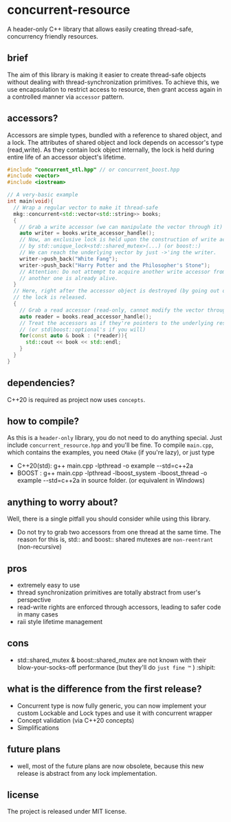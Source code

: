 concurrent-resource
============
A header-only C++ library that allows easily creating thread-safe, concurrency friendly resources.

brief
------------
The aim of this library is making it easier to create thread-safe objects without dealing with thread-synchronization primitives.
To achieve this, we use encapsulation to restrict access to resource, then grant access again in a controlled manner via `accessor` pattern.

accessors?
------------
Accessors are simple types, bundled with a reference to shared object, and a lock. The attributes of shared object and lock depends on
accessor's type (read,write). As they contain lock object internally, the lock is held during entire life of an accessor object's lifetime.

~~~cpp
#include "concurrent_stl.hpp" // or concurrent_boost.hpp
#include <vector>
#include <iostream>

// A very-basic example
int main(void){
  // Wrap a regular vector to make it thread-safe
  mkg::concurrent<std::vector<std::string>> books;
  {
    // Grab a write accessor (we can manipulate the vector through it)
    auto writer = books.write_accessor_handle();
    // Now, an exclusive lock is held upon the construction of write accessor
    // by std::unique_lock<std::shared_mutex>(...) (or boost::)
    // We can reach the underlying vector by just ->'ing the writer.
    writer->push_back("White Fang");
    writer->push_back("Harry Potter and the Philosopher's Stone");
    // Attention: Do not attempt to acquire another write accessor from same thread whilst
    // another one is already alive.
  }
  // Here, right after the accessor object is destroyed (by going out of scope)
  // the lock is released. 
  {
    // Grab a read accessor (read-only, cannot modify the vector through it)
    auto reader = books.read_accessor_handle();
    // Treat the accessors as if they're pointers to the underlying resource
    // (or std|boost::optional's if you will)
    for(const auto & book : (*reader)){
      std::cout << book << std::endl;
    }
  }
}
~~~


dependencies?
------------
C++20 is required as project now uses `concepts`.

how to compile?
------------
As this is a `header-only` library, you do not need to do anything special. Just include `concurrent_resource.hpp` and you'll be fine. To compile `main.cpp`, which contains the examples, you need `CMake` (if you're lazy), or just type
* C++20(std): g++ main.cpp -lpthread -o example --std=c++2a   
* BOOST : g++ main.cpp -lpthread -lboost_system -lboost_thread -o example --std=c++2a
in source folder. (or equivalent in Windows)

anything to worry about?
------------
Well, there is a single pitfall you should consider while using this library.

* Do not try to grab two accessors from one thread at the same time. The reason for this is, std:: and boost:: shared mutexes are `non-reentrant` (non-recursive)

pros
------------
* extremely easy to use
* thread synchronization primitives are totally abstract from user's perspective
* read-write rights are enforced through accessors, leading to safer code in many cases
* raii style lifetime management

cons
------------
* std::shared_mutex & boost::shared_mutex are not known with their blow-your-socks-off performance (but they'll do `just fine ™` ) :shipit:


what is the difference from the first release?
------------
- Concurrent type is now fully generic, you can now implement your custom Lockable and Lock types and use it with concurrent wrapper
- Concept validation (via C++20 concepts)
- Simplifications 

future plans
------------
* well, most of the future plans are now obsolete, because this new release is abstract from any lock implementation.

license
------------
The project is released under MIT license. 
